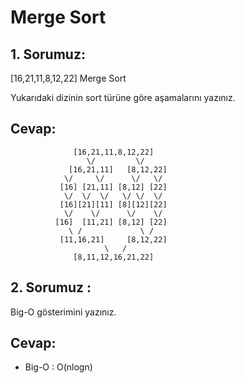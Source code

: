 #                    Merge Sort


## 1. Sorumuz: 

[16,21,11,8,12,22]  Merge Sort 

Yukarıdaki dizinin sort türüne göre aşamalarını yazınız.


## Cevap: 



                  [16,21,11,8,12,22]
                     \/         \/  
                 [16,21,11]   [8,12,22]
                \/     \/      \/   \/
               [16] [21,11] [8,12] [22]
                \/  \/  \/   \/ \/  \/
               [16][21][11] [8][12][22]
                \/    \/      \/    \/
              [16]  [11,21] [8,12] [22]
                 \ /             \ /
               [11,16,21]     [8,12,22]
                         \   /
                  [8,11,12,16,21,22]

## 2. Sorumuz : 
Big-O gösterimini yazınız.
## Cevap:
* Big-O : O(nlogn)  








